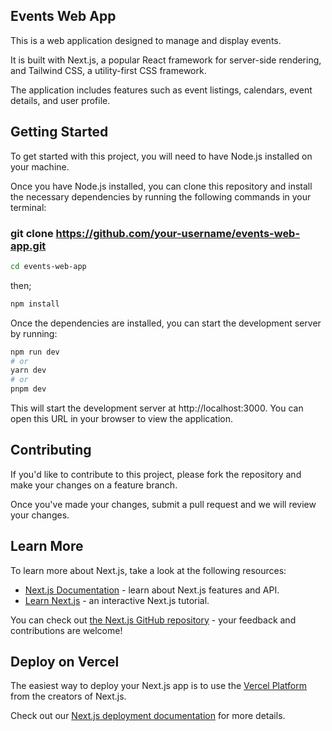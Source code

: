 ## Events Web App

This is a web application designed to manage and display events. 

It is built with Next.js, a popular React framework for server-side rendering, and Tailwind CSS, a utility-first CSS framework. 

The application includes features such as event listings, calendars, event details, and user profile.

## Getting Started

To get started with this project, you will need to have Node.js installed on your machine. 

Once you have Node.js installed, you can clone this repository and install the necessary dependencies by running the following commands in your terminal:

### git clone https://github.com/your-username/events-web-app.git
```bash
cd events-web-app
```
then;

```bash
npm install
```

Once the dependencies are installed, you can start the development server by running:

```bash
npm run dev
# or
yarn dev
# or
pnpm dev
```

This will start the development server at http://localhost:3000. You can open this URL in your browser to view the application.


## Contributing

If you'd like to contribute to this project, please fork the repository and make your changes on a feature branch. 

Once you've made your changes, submit a pull request and we will review your changes.


## Learn More

To learn more about Next.js, take a look at the following resources:

- [Next.js Documentation](https://nextjs.org/docs) - learn about Next.js features and API.
- [Learn Next.js](https://nextjs.org/learn) - an interactive Next.js tutorial.

You can check out [the Next.js GitHub repository](https://github.com/vercel/next.js/) - your feedback and contributions are welcome!

## Deploy on Vercel

The easiest way to deploy your Next.js app is to use the [Vercel Platform](https://vercel.com/new?utm_medium=default-template&filter=next.js&utm_source=create-next-app&utm_campaign=create-next-app-readme) from the creators of Next.js.

Check out our [Next.js deployment documentation](https://nextjs.org/docs/deployment) for more details.
